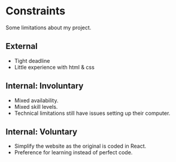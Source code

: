# Constraints

Some limitations about my project.

## External

- Tight deadline
- Little experience with html & css

<!--
  constraints coming from the outside that your team has no control over. these may include:
  - project deadlines
  - UI design or color schemes
  - technologies (sometimes a client will tell you what to use)
-->

## Internal: Involuntary

- Mixed availability.  
- Mixed skill levels.  
- Technical limitations  still have issues setting up their computer.
  
<!--
  constraints that come from within you, and you have no control over. they may include:
  - each of your individual skill levels
  - amount of time available to work on the project
-->

## Internal: Voluntary

- Simplify the website as the original is coded in React.
- Preference for learning instead of perfect code.

<!--
  constraints that you decided on to help scope the project. they may include:
  - coding style & conventions
  - the number of hours you want to spend working
  - only using the colors black and white
  - technologies (sometimes you can choose what to use)